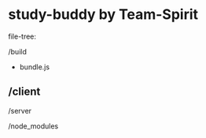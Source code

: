 # study-buddy by Team-Spirit

file-tree:

/build
  - bundle.js

/client
  - 

/server

/node_modules
